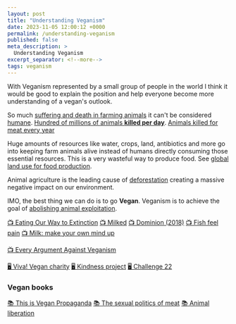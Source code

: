 ```yaml
---
layout: post
title: "Understanding Veganism"
date: 2023-11-05 12:00:12 +0000
permalink: /understanding-veganism
published: false
meta_description: >
  Understanding Veganism
excerpt_separator: <!--more-->
tags: veganism
---
```


With Veganism represented by a small group of people in the world I think it would be good to explain the position and help everyone become more understanding of a vegan's outlook.

<!--more-->

So much [suffering and death in farming animals](https://www.youtube.com/watch?v=LQRAfJyEsko) it can't be considered [humane](https://www.merriam-webster.com/dictionary/humane). [Hundred of millions of animals **killed per day**](https://ourworldindata.org/how-many-animals-get-slaughtered-every-day). [Animals killed for meat every year](https://ourworldindata.org/grapher/animals-slaughtered-for-meat)

Huge amounts of resources like water, crops, land, antibiotics and more go into keeping farm animals alive instead of humans directly consuming those essential resources. This is a very wasteful way to produce food. See [global land use for food production](https://ourworldindata.org/global-land-for-agriculture). 

Animal agriculture is the leading cause of [deforestation](https://ourworldindata.org/deforestation) creating a massive negative impact on our environment.

IMO, the best thing we can do is to go **Vegan**. Veganism is to achieve the goal of [abolishing animal exploitation](https://www.abolitionistapproach.com/about/).

[📺 Eating Our Way to Extinction](https://www.youtube.com/watch?v=LaPge01NQTQ) [📺 Milked](https://milked.film/watch) [📺 Dominion (2018)](https://www.youtube.com/watch?v=LQRAfJyEsko) [📺 Fish feel pain](https://youtu.be/y8Nj1-YZDlc) [📺 Milk: make your own mind up](https://youtu.be/d5wabeFG9pM)

[📺 Every Argument Against Veganism](https://www.youtube.com/watch?v=byTxzzztRBU&ab_channel=TEDxTalks)

[🖥 Viva! Vegan charity](https://viva.org.uk/) [🖥 Kindness project](https://www.kindnessproject.org.au/) [🖥 Challenge 22](https://challenge22.com/)

### Vegan books

[📚 This is Vegan Propaganda](https://www.goodreads.com/book/show/58093554-this-is-vegan-propaganda?ac=1&from_search=true&qid=U50eqxHkIX&rank=1) [📚 The sexual politics of meat](https://www.goodreads.com/book/show/51714.The_Sexual_Politics_of_Meat) [📚 Animal liberation](https://www.goodreads.com/book/show/29380.Animal_Liberation?from_search=true&from_srp=true&qid=9m6BzXkQqP&rank=1) 

